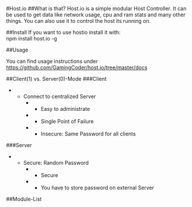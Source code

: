 #Host.io
##What is that?
Host.io is a simple modular Host Controller. It can be used to get data like network usage, cpu and ram stats and many other things. You can also use it to control the host its running on.

##Install
If you want to use hostio install it with:  
	npm install host.io -g

##Usage

You can find usage instructions under https://github.com/GamingCoder/host.io/tree/master/docs

##Client(1) vs. Server(0)-Mode
###Client
- + Connect to centralized Server
	- + Easy to administrate
	- - Single Point of Failure
	- - Insecure: Same Password for all clients

###Server
- + Secure: Random Password
	- + Secure
	- - You have to store password on external Server

##Module-List
